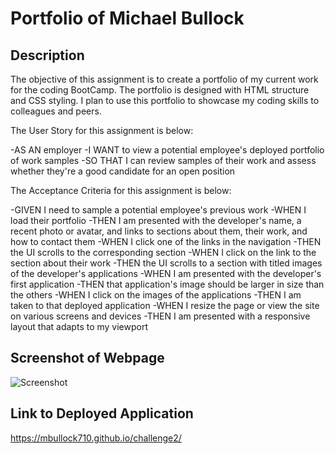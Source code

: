 # Portfolio of Michael Bullock

## Description

The objective of this assignment is to create a portfolio of my current work for the coding BootCamp. The portfolio is designed with HTML structure and CSS styling. I plan to use this portfolio to showcase my coding skills to colleagues and peers. 

The User Story for this assignment is below:

-AS AN employer
-I WANT to view a potential employee's deployed portfolio of work samples
-SO THAT I can review samples of their work and assess whether they're a good candidate for an open position

The Acceptance Criteria for this assignment is below:

-GIVEN I need to sample a potential employee's previous work
-WHEN I load their portfolio
-THEN I am presented with the developer's name, a recent photo or avatar, and links to sections about them, their work, and how to contact them
-WHEN I click one of the links in the navigation
-THEN the UI scrolls to the corresponding section
-WHEN I click on the link to the section about their work
-THEN the UI scrolls to a section with titled images of the developer's applications
-WHEN I am presented with the developer's first application
-THEN that application's image should be larger in size than the others
-WHEN I click on the images of the applications
-THEN I am taken to that deployed application
-WHEN I resize the page or view the site on various screens and devices
-THEN I am presented with a responsive layout that adapts to my viewport

## Screenshot of Webpage

![Screenshot](https://github.com/mbullock710/challenge2/assets/148500556/82debd8b-147f-41f9-841f-3e16f3d1daf7)

## Link to Deployed Application

https://mbullock710.github.io/challenge2/
